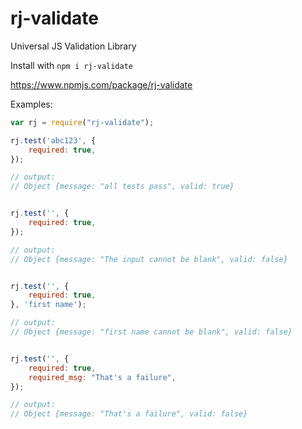 # rj-validate
Universal JS Validation Library

Install with ```npm i rj-validate```

https://www.npmjs.com/package/rj-validate


Examples:

```javascript
var rj = require("rj-validate");

rj.test('abc123', {
    required: true,
});

// output:
// Object {message: "all tests pass", valid: true}


rj.test('', {
    required: true,
});

// output:
// Object {message: "The input cannot be blank", valid: false}


rj.test('', {
    required: true,
}, 'first name');

// output:
// Object {message: "first name cannot be blank", valid: false}


rj.test('', {
    required: true,
    required_msg: "That's a failure",
});

// output:
// Object {message: "That's a failure", valid: false}
```